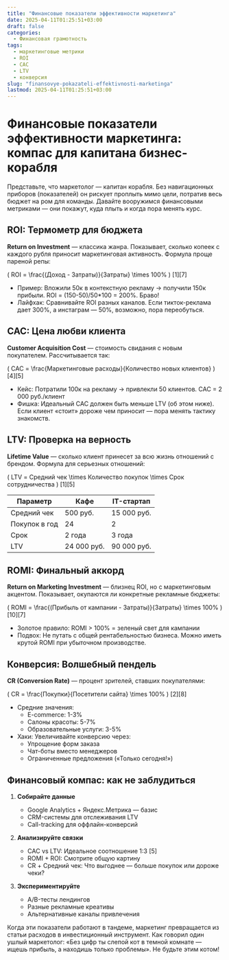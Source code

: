 ```yaml
---
title: "Финансовые показатели эффективности маркетинга"
date: 2025-04-11T01:25:51+03:00
draft: false
categories:
  - Финансовая грамотность
tags:
  - маркетинговые метрики
  - ROI
  - CAC
  - LTV
  - конверсия
slug: "finansovye-pokazateli-effektivnosti-marketinga"
lastmod: 2025-04-11T01:25:51+03:00
---
```


# Финансовые показатели эффективности маркетинга: компас для капитана бизнес-корабля

Представьте, что маркетолог — капитан корабля. Без навигационных приборов (показателей) он рискует проплыть мимо цели, потратив весь бюджет на ром для команды. Давайте вооружимся финансовыми метриками — они покажут, куда плыть и когда пора менять курс.

## ROI: Термометр для бюджета

**Return on Investment** — классика жанра. Показывает, сколько копеек с каждого рубля приносит маркетинговая активность. Формула проще пареной репы:

\( ROI = \frac{(Доход - Затраты)}{Затраты} \times 100\% \) [1][7]

- Пример: Вложили 50к в контекстную рекламу → получили 150к прибыли. ROI = (150-50)/50*100 = 200%. Браво!
- Лайфхак: Сравнивайте ROI разных каналов. Если тикток-реклама дает 300%, а инстаграм — 50%, возможно, пора переобуться.

## CAC: Цена любви клиента

**Customer Acquisition Cost** — стоимость свидания с новым покупателем. Рассчитывается так:

\( CAC = \frac{Маркетинговые расходы}{Количество новых клиентов} \) [4][5]

- Кейс: Потратили 100к на рекламу → привлекли 50 клиентов. CAC = 2 000 руб./клиент
- Фишка: Идеальный CAC должен быть меньше LTV (об этом ниже). Если клиент «стоит» дороже чем приносит — пора менять тактику знакомств.

## LTV: Проверка на верность

**Lifetime Value** — сколько клиент принесет за всю жизнь отношений с брендом. Формула для серьезных отношений:

\( LTV = Средний чек \times Количество покупок \times Срок сотрудничества \) [1][5]

| Параметр       | Кафе           | IT-стартап     |
|----------------|----------------|----------------|
| Средний чек    | 500 руб.       | 15 000 руб.    |
| Покупок в год  | 24             | 2              |
| Срок           | 2 года         | 3 года         |
| LTV            | 24 000 руб.    | 90 000 руб.    |

## ROMI: Финальный аккорд

**Return on Marketing Investment** — близнец ROI, но с маркетинговым акцентом. Показывает, окупаются ли конкретные рекламные бюджеты:

\( ROMI = \frac{(Прибыль от кампании - Затраты)}{Затраты} \times 100\% \) [10][7]

- Золотое правило: ROMI > 100% = зеленый свет для кампании
- Подвох: Не путать с общей рентабельностью бизнеса. Можно иметь крутой ROMI при убыточном производстве.

## Конверсия: Волшебный пендель

**CR (Conversion Rate)** — процент зрителей, ставших покупателями:

\( CR = \frac{Покупки}{Посетители сайта} \times 100\% \) [2][8]

- Средние значения:
  - E-commerce: 1-3%
  - Салоны красоты: 5-7%
  - Образовательные услуги: 3-5%
- Хаки: Увеличивайте конверсию через:
  - Упрощение форм заказа
  - Чат-боты вместо менеджеров
  - Ограниченные предложения («Только сегодня!»)

## Финансовый компас: как не заблудиться

1. **Собирайте данные**
   - Google Analytics + Яндекс.Метрика — базис
   - CRM-системы для отслеживания LTV
   - Call-tracking для оффлайн-конверсий

2. **Анализируйте связки**
   - CAC vs LTV: Идеальное соотношение 1:3 [5]
   - ROMI + ROI: Смотрите общую картину
   - CR + Средний чек: Что выгоднее — больше покупок или дороже чеки?

3. **Экспериментируйте**
   - A/B-тесты лендингов
   - Разные рекламные креативы
   - Альтернативные каналы привлечения

Когда эти показатели работают в тандеме, маркетинг превращается из статьи расходов в инвестиционный инструмент. Как говорил один ушлый маркетолог: «Без цифр ты слепой кот в темной комнате — ищешь прибыль, а находишь только проблемы». Не будьте этим котом!
